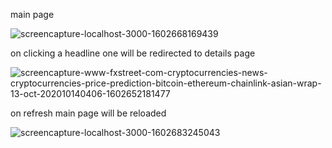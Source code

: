 main page

![screencapture-localhost-3000-1602668169439](https://user-images.githubusercontent.com/61575048/95997228-35a3d000-0e51-11eb-8720-25bbf670c3bf.png)

on clicking a headline one will be redirected to details page

![screencapture-www-fxstreet-com-cryptocurrencies-news-cryptocurrencies-price-prediction-bitcoin-ethereum-chainlink-asian-wrap-13-oct-202010140406-1602652181477](https://user-images.githubusercontent.com/61575048/95946240-c5be2700-0e09-11eb-812c-ca3b6ac3cd32.png)

on refresh main page will be reloaded

![screencapture-localhost-3000-1602683245043](https://user-images.githubusercontent.com/61575048/95997985-06419300-0e52-11eb-9c4e-61370d54588c.png)
